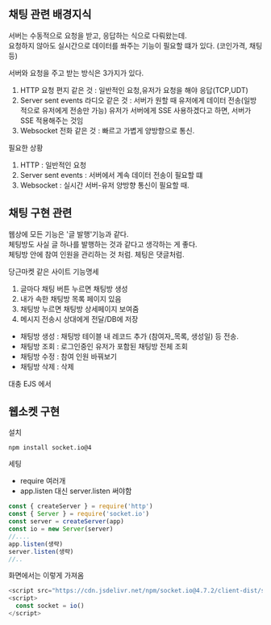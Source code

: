 ## 채팅 관련 배경지식
서버는 수동적으로 요청을 받고, 응답하는 식으로 다뤄왔는데.  
요청하지 않아도 실시간으로 데이터를 쏴주는 기능이 필요할 떄가 있다. (코인가격, 채팅 등)

서버와 요청을 주고 받는 방식은 3가지가 있다.
1. HTTP 요청
    편지 같은 것 : 일반적인 요청,유저가 요청을 해야 응답(TCP,UDT) 
2. Server sent events
    라디오 같은 것 : 서버가 원할 때 유저에게 데이터 전송(일방적으로 유저에게 전송만 가능)
    유저가 서버에게 SSE 사용하겠다고 하면, 서버가 SSE 적용해주는 것임
3. Websocket
    전화 같은 것 : 빠르고 가볍게 양방향으로 통신. 

필요한 상황
1. HTTP : 일반적인 요청
2. Server sent events : 서버에서 계속 데이터 전송이 필요할 떄
3. Websocket : 실시간 서버-유저 양방향 통신이 필요할 때.

## 채팅 구현 관련
웹상에 모든 기능은 '글 발행'기능과 같다.  
체팅방도 사실 글 하나를 발행하는 것과 같다고 생각하는 게 좋다.  
체팅방 안에 참여 인원을 관리하는 것 처럼. 체팅은 댓글처럼.  

당근마켓 같은 사이트 기능명세 
1. 글마다 채팅 버튼 누르면 채팅방 생성
2. 내가 속한 채팅방 목록 페이지 있음
3. 채팅방 누르면 채팅방 상세페이지 보여줌
4. 메시지 전송시 상대에게 전달/DB에 저장


- 채팅방 생성 : 채팅방 테이블 내 레코드 추가 (참여자_목록,  생성일) 등 전송.
- 채팅방 조회 : 로그인중인 유저가 포함된 채팅방 전체 조회
- 채팅방 수정 : 참여 인원 바꿔보기
- 채팅방 삭제 : 삭제

대충 EJS 에서 

## 웹소켓 구현
설치
```
npm install socket.io@4
```
세팅
- require 여러개
- app.listen 대신 server.listen 써야함
```js
const { createServer } = require('http')
const { Server } = require('socket.io')
const server = createServer(app)
const io = new Server(server) 
//....
app.listen(생략)
server.listen(생략)
//..
```
화면에서는 이렇게 가져옴
```js
<script src="https://cdn.jsdelivr.net/npm/socket.io@4.7.2/client-dist/socket.io.min.js"></script>
<script>
  const socket = io() 
</script>
```